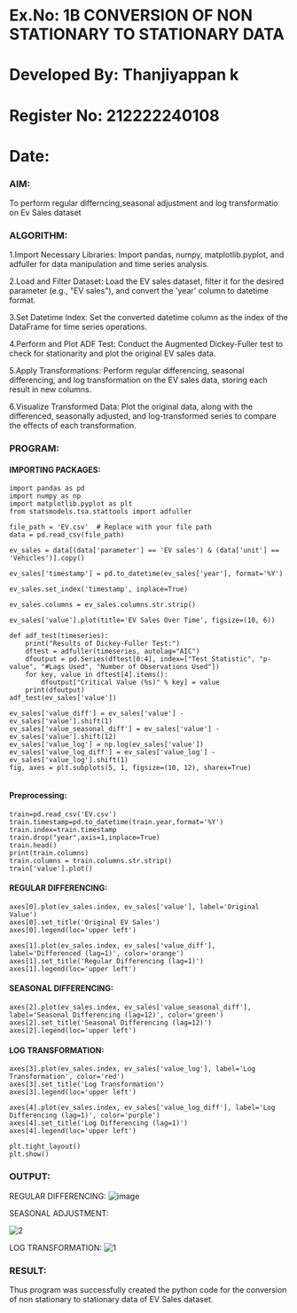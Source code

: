 # Ex.No: 1B                     CONVERSION OF NON STATIONARY TO STATIONARY DATA

# Developed By: Thanjiyappan k

# Register No: 212222240108

# Date: 

### AIM:
To perform regular differncing,seasonal adjustment and log transformatio on Ev Sales dataset
### ALGORITHM:
1.Import Necessary Libraries: Import pandas, numpy, matplotlib.pyplot, and adfuller for data manipulation and time series analysis.

2.Load and Filter Dataset: Load the EV sales dataset, filter it for the desired parameter (e.g., "EV sales"), and convert the 'year' column to datetime format.

3.Set Datetime Index: Set the converted datetime column as the index of the DataFrame for time series operations.

4.Perform and Plot ADF Test: Conduct the Augmented Dickey-Fuller test to check for stationarity and plot the original EV sales data.

5.Apply Transformations: Perform regular differencing, seasonal differencing, and log transformation on the EV sales data, storing each result in new columns.

6.Visualize Transformed Data: Plot the original data, along with the differenced, seasonally adjusted, and log-transformed series to compare the effects of each transformation.
### PROGRAM:
#### IMPORTING PACKAGES:
```
import pandas as pd
import numpy as np
import matplotlib.pyplot as plt
from statsmodels.tsa.stattools import adfuller

file_path = 'EV.csv'  # Replace with your file path
data = pd.read_csv(file_path)

ev_sales = data[(data['parameter'] == 'EV sales') & (data['unit'] == 'Vehicles')].copy()

ev_sales['timestamp'] = pd.to_datetime(ev_sales['year'], format='%Y')

ev_sales.set_index('timestamp', inplace=True)

ev_sales.columns = ev_sales.columns.str.strip()

ev_sales['value'].plot(title='EV Sales Over Time', figsize=(10, 6))

def adf_test(timeseries):
    print("Results of Dickey-Fuller Test:")
    dftest = adfuller(timeseries, autolag="AIC")
    dfoutput = pd.Series(dftest[0:4], index=["Test Statistic", "p-value", "#Lags Used", "Number of Observations Used"])
    for key, value in dftest[4].items():
        dfoutput["Critical Value (%s)" % key] = value
    print(dfoutput)
adf_test(ev_sales['value'])

ev_sales['value_diff'] = ev_sales['value'] - ev_sales['value'].shift(1)
ev_sales['value_seasonal_diff'] = ev_sales['value'] - ev_sales['value'].shift(12)
ev_sales['value_log'] = np.log(ev_sales['value'])
ev_sales['value_log_diff'] = ev_sales['value_log'] - ev_sales['value_log'].shift(1)
fig, axes = plt.subplots(5, 1, figsize=(10, 12), sharex=True)


```
#### Preprocessing:
```
train=pd.read_csv('EV.csv')
train.timestamp=pd.to_datetime(train.year,format='%Y')
train.index=train.timestamp
train.drop("year",axis=1,inplace=True)
train.head()
print(train.columns)
train.columns = train.columns.str.strip()
train['value'].plot()
```
#### REGULAR DIFFERENCING:
```
axes[0].plot(ev_sales.index, ev_sales['value'], label='Original Value')
axes[0].set_title('Original EV Sales')
axes[0].legend(loc='upper left')

axes[1].plot(ev_sales.index, ev_sales['value_diff'], label='Differenced (lag=1)', color='orange')
axes[1].set_title('Regular Differencing (lag=1)')
axes[1].legend(loc='upper left')
```
#### SEASONAL DIFFERENCING:
```
axes[2].plot(ev_sales.index, ev_sales['value_seasonal_diff'], label='Seasonal Differencing (lag=12)', color='green')
axes[2].set_title('Seasonal Differencing (lag=12)')
axes[2].legend(loc='upper left')
```
#### LOG TRANSFORMATION:
```
axes[3].plot(ev_sales.index, ev_sales['value_log'], label='Log Transformation', color='red')
axes[3].set_title('Log Transformation')
axes[3].legend(loc='upper left')

axes[4].plot(ev_sales.index, ev_sales['value_log_diff'], label='Log Differencing (lag=1)', color='purple')
axes[4].set_title('Log Differencing (lag=1)')
axes[4].legend(loc='upper left')

plt.tight_layout()
plt.show()
```


### OUTPUT:


REGULAR DIFFERENCING:
![image](https://github.com/user-attachments/assets/0c970376-8d71-405f-89f3-08ce5f4dba09)








SEASONAL ADJUSTMENT:

![2](https://github.com/user-attachments/assets/b140c8de-8ad6-4206-9c6d-4bb5e22716e0)








LOG TRANSFORMATION:
![1](https://github.com/user-attachments/assets/04ef3805-e574-46e2-bf00-1f430c1d3249)





### RESULT:
Thus program was successfully created the python code for the conversion of non stationary to stationary data of EV Sales dataset.
